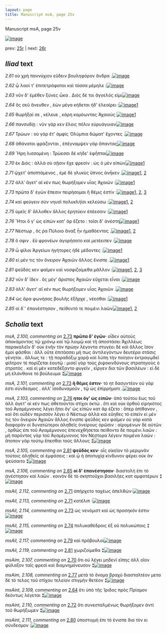 ```yaml
---
layout: page
title: Manuscript msA, page 25v
---
```


Manuscript msA, page 25v

[![image](http://www.homermultitext.org/iipsrv?OBJ=IIP,1.0&FIF=/project/homer/pyramidal/deepzoom/hmt/vaimg/2017a/VA025VN_0527.tif&WID=100&CVT=JPEG)](http://www.homermultitext.org/ict2/?urn=urn:cite2:hmt:vaimg.2017a:VA025VN_0527)

prev:  [25r](../25r) | next:  [26r](../26r)

## *Iliad* text

*2.61* <a id="2.61"/> οὐ χρὴ παννύχιον εὕδειν βουληφόρον ἄνδρα .[![image](http://www.homermultitext.org/iipsrv?OBJ=IIP,1.0&FIF=/project/homer/pyramidal/deepzoom/hmt/vaimg/2017a/VA025VN_0527.tif&RGN=0.4575,0.2117,0.3974,0.0285&WID=1000&CVT=JPEG)](http://www.homermultitext.org/ict2/?urn=urn:cite2:hmt:vaimg.2017a:VA025VN_0527@0.4575,0.2117,0.3974,0.0285)

*2.62* <a id="2.62"/> ᾧ λαοί τ' ἐπιτετράφαται καὶ τόσσα μέμηλε :[![image](http://www.homermultitext.org/iipsrv?OBJ=IIP,1.0&FIF=/project/homer/pyramidal/deepzoom/hmt/vaimg/2017a/VA025VN_0527.tif&RGN=0.4565,0.2357,0.3864,0.0225&WID=1000&CVT=JPEG)](http://www.homermultitext.org/ict2/?urn=urn:cite2:hmt:vaimg.2017a:VA025VN_0527@0.4565,0.2357,0.3864,0.0225)

*2.63* <a id="2.63"/> νῦν δ' ἐμέθεν ξύνες ὦκα . Διὸς δέ τοι ἄγγελός εἰμι[![image](http://www.homermultitext.org/iipsrv?OBJ=IIP,1.0&FIF=/project/homer/pyramidal/deepzoom/hmt/vaimg/2017a/VA025VN_0527.tif&RGN=0.4585,0.256,0.3864,0.0233&WID=1000&CVT=JPEG)](http://www.homermultitext.org/ict2/?urn=urn:cite2:hmt:vaimg.2017a:VA025VN_0527@0.4585,0.256,0.3864,0.0233)

*2.64* <a id="2.64"/> ὃς σεῦ ἄνευθεν , ἐὼν μέγα κήδεται ἠδ' ἐλεαίρει :[![image](http://www.homermultitext.org/iipsrv?OBJ=IIP,1.0&FIF=/project/homer/pyramidal/deepzoom/hmt/vaimg/2017a/VA025VN_0527.tif&RGN=0.4915,0.2763,0.3564,0.0233&WID=1000&CVT=JPEG)](http://www.homermultitext.org/ict2/?urn=urn:cite2:hmt:vaimg.2017a:VA025VN_0527@0.4915,0.2763,0.3564,0.0233)[1](#msAint_2.109)

*2.65* <a id="2.65"/> θωρῆξαί σε , κέλευε , κάρη κομόωντας Ἀχαιοὺς 				[![image](http://www.homermultitext.org/iipsrv?OBJ=IIP,1.0&FIF=/project/homer/pyramidal/deepzoom/hmt/vaimg/2017a/VA025VN_0527.tif&RGN=0.4865,0.2935,0.3564,0.0233&WID=1000&CVT=JPEG)](http://www.homermultitext.org/ict2/?urn=urn:cite2:hmt:vaimg.2017a:VA025VN_0527@0.4865,0.2935,0.3564,0.0233)[1](#msAext_2.122)

*2.66* <a id="2.66"/> πανσυδίῃ : νῦν γάρ κεν ἕλοις πόλιν εὐρυάγυιαν[![image](http://www.homermultitext.org/iipsrv?OBJ=IIP,1.0&FIF=/project/homer/pyramidal/deepzoom/hmt/vaimg/2017a/VA025VN_0527.tif&RGN=0.4865,0.3131,0.3604,0.021&WID=1000&CVT=JPEG)](http://www.homermultitext.org/ict2/?urn=urn:cite2:hmt:vaimg.2017a:VA025VN_0527@0.4865,0.3131,0.3604,0.021)

*2.67* <a id="2.67"/> Τρώων : οὐ γὰρ ἔτ' 					ἀμφὶς Ὀλύμπια δώματ' 					ἔχοντες .[![image](http://www.homermultitext.org/iipsrv?OBJ=IIP,1.0&FIF=/project/homer/pyramidal/deepzoom/hmt/vaimg/2017a/VA025VN_0527.tif&RGN=0.4855,0.3333,0.3694,0.024&WID=1000&CVT=JPEG)](http://www.homermultitext.org/ict2/?urn=urn:cite2:hmt:vaimg.2017a:VA025VN_0527@0.4855,0.3333,0.3694,0.024)

*2.68* <a id="2.68"/> ἀθάνατοι φράζονται , ἐπέγναμψεν γὰρ ἅπαντας[![image](http://www.homermultitext.org/iipsrv?OBJ=IIP,1.0&FIF=/project/homer/pyramidal/deepzoom/hmt/vaimg/2017a/VA025VN_0527.tif&RGN=0.4915,0.3521,0.3694,0.0225&WID=1000&CVT=JPEG)](http://www.homermultitext.org/ict2/?urn=urn:cite2:hmt:vaimg.2017a:VA025VN_0527@0.4915,0.3521,0.3694,0.0225)

*2.69* <a id="2.69"/> Ἥρη λισσομένη : Τρώεσσι δὲ κήδε' ἐφἧπται[![image](http://www.homermultitext.org/iipsrv?OBJ=IIP,1.0&FIF=/project/homer/pyramidal/deepzoom/hmt/vaimg/2017a/VA025VN_0527.tif&RGN=0.4855,0.3716,0.3694,0.0233&WID=1000&CVT=JPEG)](http://www.homermultitext.org/ict2/?urn=urn:cite2:hmt:vaimg.2017a:VA025VN_0527@0.4855,0.3716,0.3694,0.0233)

*2.70* <a id="2.70"/> ἐκ Διὸς : ἀλλὰ σὺ σῇσιν 					ἔχε φρεσίν : ὡς ὁ μὲν εἰπὼν[![image](http://www.homermultitext.org/iipsrv?OBJ=IIP,1.0&FIF=/project/homer/pyramidal/deepzoom/hmt/vaimg/2017a/VA025VN_0527.tif&RGN=0.4865,0.3889,0.3664,0.0248&WID=1000&CVT=JPEG)](http://www.homermultitext.org/ict2/?urn=urn:cite2:hmt:vaimg.2017a:VA025VN_0527@0.4865,0.3889,0.3664,0.0248)[1](#msAim_2.107)

*2.71* <a id="2.71"/> ᾤχετ' ἀποπτάμενος , ἐμὲ δὲ γλυκὺς ὕπνος ἀνἧκεν .[![image](http://www.homermultitext.org/iipsrv?OBJ=IIP,1.0&FIF=/project/homer/pyramidal/deepzoom/hmt/vaimg/2017a/VA025VN_0527.tif&RGN=0.4855,0.4084,0.3684,0.0248&WID=1000&CVT=JPEG)](http://www.homermultitext.org/ict2/?urn=urn:cite2:hmt:vaimg.2017a:VA025VN_0527@0.4855,0.4084,0.3684,0.0248)[1](#msAil_2.113), [2](#msAil_2.112)

*2.72* <a id="2.72"/> ἀλλ' ἄγετ' αἴ κέν πως θωρήξομεν υἷας Ἀχαιῶν :[![image](http://www.homermultitext.org/iipsrv?OBJ=IIP,1.0&FIF=/project/homer/pyramidal/deepzoom/hmt/vaimg/2017a/VA025VN_0527.tif&RGN=0.4885,0.4257,0.3684,0.027&WID=1000&CVT=JPEG)](http://www.homermultitext.org/ict2/?urn=urn:cite2:hmt:vaimg.2017a:VA025VN_0527@0.4885,0.4257,0.3684,0.027)[1](#msAint_2.110)

*2.73* <a id="2.73"/> πρῶτα δ' ἐγὼν ἔπεσιν πειρήσομαι ἣ θέμις ἐστίν :[![image](http://www.homermultitext.org/iipsrv?OBJ=IIP,1.0&FIF=/project/homer/pyramidal/deepzoom/hmt/vaimg/2017a/VA025VN_0527.tif&RGN=0.4855,0.4467,0.3684,0.0248&WID=1000&CVT=JPEG)](http://www.homermultitext.org/ict2/?urn=urn:cite2:hmt:vaimg.2017a:VA025VN_0527@0.4855,0.4467,0.3684,0.0248)[1](#msA_2.101), [2](#msAil_2.114), [3](#msA_2.100)

*2.74* <a id="2.74"/> καὶ φεύγειν σὺν νηυσὶ πολυκλήϊσι κελεύσω :[![image](http://www.homermultitext.org/iipsrv?OBJ=IIP,1.0&FIF=/project/homer/pyramidal/deepzoom/hmt/vaimg/2017a/VA025VN_0527.tif&RGN=0.4845,0.4647,0.3684,0.0278&WID=1000&CVT=JPEG)](http://www.homermultitext.org/ict2/?urn=urn:cite2:hmt:vaimg.2017a:VA025VN_0527@0.4845,0.4647,0.3684,0.0278)[1](#msA_2.102), [2](#msAil_2.115)

*2.75* <a id="2.75"/> ὑμεῖς δ' ἄλλοθεν ἄλλος ἐρητύειν ἐπέεσσιν :[![image](http://www.homermultitext.org/iipsrv?OBJ=IIP,1.0&FIF=/project/homer/pyramidal/deepzoom/hmt/vaimg/2017a/VA025VN_0527.tif&RGN=0.4865,0.4857,0.3604,0.0233&WID=1000&CVT=JPEG)](http://www.homermultitext.org/ict2/?urn=urn:cite2:hmt:vaimg.2017a:VA025VN_0527@0.4865,0.4857,0.3604,0.0233)[1](#msA_2.104)

*2.76* <a id="2.76"/> Ἤτοι ὅ γ' ὡς εἰπὼν κατ' ὰρ ἕζετο : τοῖσι δ' ἀνέστη[![image](http://www.homermultitext.org/iipsrv?OBJ=IIP,1.0&FIF=/project/homer/pyramidal/deepzoom/hmt/vaimg/2017a/VA025VN_0527.tif&RGN=0.4905,0.503,0.3594,0.0263&WID=1000&CVT=JPEG)](http://www.homermultitext.org/ict2/?urn=urn:cite2:hmt:vaimg.2017a:VA025VN_0527@0.4905,0.503,0.3594,0.0263)[1](#msA_2.103)

*2.77* <a id="2.77"/> Νέστωρ , ὅς ῥα 						 Πύλοιο ἄναξ ἦν 					ἠμαθόεντος .[![image](http://www.homermultitext.org/iipsrv?OBJ=IIP,1.0&FIF=/project/homer/pyramidal/deepzoom/hmt/vaimg/2017a/VA025VN_0527.tif&RGN=0.4845,0.5225,0.3594,0.0255&WID=1000&CVT=JPEG)](http://www.homermultitext.org/ict2/?urn=urn:cite2:hmt:vaimg.2017a:VA025VN_0527@0.4845,0.5225,0.3594,0.0255)[1](#msAim_2.108), [2](#msAil_2.116)

*2.78* <a id="2.78"/> ὅ σφιν . ἔϋ φρονέων ἀγορήσατο καὶ μετέειπεν :[![image](http://www.homermultitext.org/iipsrv?OBJ=IIP,1.0&FIF=/project/homer/pyramidal/deepzoom/hmt/vaimg/2017a/VA025VN_0527.tif&RGN=0.4865,0.542,0.3564,0.0255&WID=1000&CVT=JPEG)](http://www.homermultitext.org/ict2/?urn=urn:cite2:hmt:vaimg.2017a:VA025VN_0527@0.4865,0.542,0.3564,0.0255)

*2.79* <a id="2.79"/> ὦ φίλοι Ἀργείων 					ἡγήτορες ἠδὲ μέδοντες :[![image](http://www.homermultitext.org/iipsrv?OBJ=IIP,1.0&FIF=/project/homer/pyramidal/deepzoom/hmt/vaimg/2017a/VA025VN_0527.tif&RGN=0.4855,0.5601,0.3564,0.0278&WID=1000&CVT=JPEG)](http://www.homermultitext.org/ict2/?urn=urn:cite2:hmt:vaimg.2017a:VA025VN_0527@0.4855,0.5601,0.3564,0.0278)[1](#msAil_2.117)

*2.80* <a id="2.80"/> εἰ μέν τις τὸν ὄνειρον Ἀχαιῶν ἄλλος ἔνισπε .[![image](http://www.homermultitext.org/iipsrv?OBJ=IIP,1.0&FIF=/project/homer/pyramidal/deepzoom/hmt/vaimg/2017a/VA025VN_0527.tif&RGN=0.4905,0.5773,0.3594,0.0278&WID=1000&CVT=JPEG)](http://www.homermultitext.org/ict2/?urn=urn:cite2:hmt:vaimg.2017a:VA025VN_0527@0.4905,0.5773,0.3594,0.0278)[1](#msAint_2.111)

*2.81* <a id="2.81"/> ψεῦδός κεν φαῖμεν καὶ νοσφιζοίμεθα μᾶλλον :[![image](http://www.homermultitext.org/iipsrv?OBJ=IIP,1.0&FIF=/project/homer/pyramidal/deepzoom/hmt/vaimg/2017a/VA025VN_0527.tif&RGN=0.4925,0.5968,0.3594,0.0263&WID=1000&CVT=JPEG)](http://www.homermultitext.org/ict2/?urn=urn:cite2:hmt:vaimg.2017a:VA025VN_0527@0.4925,0.5968,0.3594,0.0263)[1](#msAil_2.118), [2](#msA_2.105), [3](#msAil_2.119)

*2.82* <a id="2.82"/> νῦν δ' ἴδεν . ὃς μέγ' ἄριστος Ἀχαιῶν εὔχεται εἶναι :[![image](http://www.homermultitext.org/iipsrv?OBJ=IIP,1.0&FIF=/project/homer/pyramidal/deepzoom/hmt/vaimg/2017a/VA025VN_0527.tif&RGN=0.4925,0.6141,0.3644,0.0285&WID=1000&CVT=JPEG)](http://www.homermultitext.org/ict2/?urn=urn:cite2:hmt:vaimg.2017a:VA025VN_0527@0.4925,0.6141,0.3644,0.0285)

*2.83* <a id="2.83"/> ἀλλ' ἄγετ' αἴ κέν πως θωρήξομεν υἷας Ἀχαιῶν .[![image](http://www.homermultitext.org/iipsrv?OBJ=IIP,1.0&FIF=/project/homer/pyramidal/deepzoom/hmt/vaimg/2017a/VA025VN_0527.tif&RGN=0.4835,0.6336,0.3774,0.0315&WID=1000&CVT=JPEG)](http://www.homermultitext.org/ict2/?urn=urn:cite2:hmt:vaimg.2017a:VA025VN_0527@0.4835,0.6336,0.3774,0.0315)

*2.84* <a id="2.84"/> ὡς ἄρα φωνήσας βουλῆς ἐξῆρχε , νέεσθαι :[![image](http://www.homermultitext.org/iipsrv?OBJ=IIP,1.0&FIF=/project/homer/pyramidal/deepzoom/hmt/vaimg/2017a/VA025VN_0527.tif&RGN=0.4835,0.6532,0.3704,0.0285&WID=1000&CVT=JPEG)](http://www.homermultitext.org/ict2/?urn=urn:cite2:hmt:vaimg.2017a:VA025VN_0527@0.4835,0.6532,0.3704,0.0285)[1](#msAil_2.120)

*2.85* <a id="2.85"/> οἱ δ`' ἐπανέστησαν , πείθοντό τε ποιμένι λαῶν[![image](http://www.homermultitext.org/iipsrv?OBJ=IIP,1.0&FIF=/project/homer/pyramidal/deepzoom/hmt/vaimg/2017a/VA025VN_0527.tif&RGN=0.4835,0.6719,0.3704,0.0323&WID=1000&CVT=JPEG)](http://www.homermultitext.org/ict2/?urn=urn:cite2:hmt:vaimg.2017a:VA025VN_0527@0.4835,0.6719,0.3704,0.0323)[1](#msA_2.106), [2](#msAil_2.121)

## *Scholia* text

*msA, 2.100, commenting on* [2.73](#2.73)  <a id="msA_2.100"/> **πρῶτα δ' ἐγῶν·** οἶδεν αὐτοὺς ἀποκάμοντας τῷ χρόνῳ καὶ τῷ λοιμῷ καὶ τῆ ἀποστάσει Ἀχιλλέως παρακαλεῖν δ' οὐκ ἐνῆν τὸν πρώην λέγοντα στυγέει δὲ καὶ ἄλλος ἴσον ἐμοὶ φᾶσθαι : ἀλλ οὔτε ἐπιτάσσει μή πως ἀντιλεγόντων δευτέρα στάσις γένηται . ἄλλως τε : τῇ παραδόξῳ χαρᾷ καὶ λύπη τὴν ποίησιν ἐκτραγῳδεῖ φίλτρον τὲ πορίζεται ἑαυτῷ : μισεῖ γὰρ τοὺς ῥιψοκινδύνους στρατηγοὺς ὁ στρατός . καὶ εἰ μὲν κατεδέξαντο φυγεῖν , εἶργεν δια τῶν βασιλέων : εἰ δὲ μὴ ἐλάνθανε τὸ βούλευμα ⁑[![image](http://www.homermultitext.org/iipsrv?OBJ=IIP,1.0&FIF=/project/homer/pyramidal/deepzoom/hmt/vaimg/2017a/VA025VN_0527.tif&RGN=0.205,0.4521,0.2221,0.149&WID=1000&CVT=JPEG)](http://www.homermultitext.org/ict2/?urn=urn:cite2:hmt:vaimg.2017a:VA025VN_0527@0.205,0.4521,0.2221,0.149)

*msA, 2.101, commenting on* [2.73](#2.73)  <a id="msA_2.101"/> **ἢ θέμις ἐστιν·** τὸ ητ δασυντέον οὐ γὰρ ἐστι σύνδεσμος . ἀλλ' ϊσοδυναμοῦν , τῷ ὡς ἐπίρρήματι .[![image](http://www.homermultitext.org/iipsrv?OBJ=IIP,1.0&FIF=/project/homer/pyramidal/deepzoom/hmt/vaimg/2017a/VA025VN_0527.tif&RGN=0.2159,0.5958,0.2226,0.0265&WID=1000&CVT=JPEG)](http://www.homermultitext.org/ict2/?urn=urn:cite2:hmt:vaimg.2017a:VA025VN_0527@0.2159,0.5958,0.2226,0.0265)

*msA, 2.103, commenting on* [2.76](#2.76)  <a id="msA_2.103"/> **ητοι ὅγ' ὡς εἰπῶν·** ἀπὸ τούτου ἕως τοῦ ἀλλ άγετ' αἰ κέν πως ἀθετοῦντοι στίχοι ὀκτώ . ὅτι καὶ οὐκ ὀρθοῦ εἰρηκότος τοῦ Αγαμέμνονος λέγει ἥτοι ὅγ' ὡς εἰπὼν κατ ἄρ έζετο : ὅπερ ἀπίθανον , καὶ ὅτι οὐδὲν περισσὸν λέγει ὁ Νέστωρ ἀλλὰ καὶ εὔηθες τὸ εἰπεῖν εἰ μέν τις τὸν ὄνειρον Ἀχαιῶν ἄλλος ἔνισπε ψεῦδός κεν φαῖμεν οὐ γὰρ κατὰ διαφορὰν οἱ δυνατώτεροι ἀληθεῖς ὀνείρους ὁρῶσιν : αἰρομένων δὲ αὐτῶν , ὀρθῶς ἐπι τοῦ Αγαμέμνονος ἐπενεχθήσεται πείθοντο δὲ ποιμένι λαῶν : μὴ παρόντος γὰρ τοῦ Ἀγαμέμνονος τὸν Νέστορα λέγειν ποιμένα λαῶν : ἄτοπον γὰρ τούτῳ ἕπεσθαι τοὺς ἄλλους ⁑[![image](http://www.homermultitext.org/iipsrv?OBJ=IIP,1.0&FIF=/project/homer/pyramidal/deepzoom/hmt/vaimg/2017a/VA025VN_0527.tif&RGN=0.2138,0.6748,0.6231,0.0904&WID=1000&CVT=JPEG)](http://www.homermultitext.org/ict2/?urn=urn:cite2:hmt:vaimg.2017a:VA025VN_0527@0.2138,0.6748,0.6231,0.0904)

*msA, 2.105, commenting on* [2.81](#2.81)  <a id="msA_2.105"/> **ψεῦδός κεν·** οἷς οἱκεῖον τὸ μεριμνᾶν τούτοις ἀληθεῖς αἱ ἐμφάσεις : καὶ ᾧ ἡ ἀποτυχίᾳ κίνδυνον φέρει οὐκ ὰν ψεύσαιτο ⁑[![image](http://www.homermultitext.org/iipsrv?OBJ=IIP,1.0&FIF=/project/homer/pyramidal/deepzoom/hmt/vaimg/2017a/VA025VN_0527.tif&RGN=0.2281,0.7722,0.5931,0.04&WID=1000&CVT=JPEG)](http://www.homermultitext.org/ict2/?urn=urn:cite2:hmt:vaimg.2017a:VA025VN_0527@0.2281,0.7722,0.5931,0.04)

*msA, 2.106, commenting on* [2.85](#2.85)  <a id="msA_2.106"/> **οἱ δ' ἐπανέστησαν·** διαστολὴ ἐπι τὸ ἀνέστησαν καὶ λαῶν . κοινὸν δὲ τὸ σκηπτοῦχοι βασιλῆες κατ αμφοτέρων ⁑[![image](http://www.homermultitext.org/iipsrv?OBJ=IIP,1.0&FIF=/project/homer/pyramidal/deepzoom/hmt/vaimg/2017a/VA025VN_0527.tif&RGN=0.2319,0.7854,0.5819,0.039&WID=1000&CVT=JPEG)](http://www.homermultitext.org/ict2/?urn=urn:cite2:hmt:vaimg.2017a:VA025VN_0527@0.2319,0.7854,0.5819,0.039)

*msAil, 2.112, commenting on* [2.71](#2.71)  <a id="msAil_2.112"/> ἀπήρχετο ταχέως ἀπελθών·[![image](http://www.homermultitext.org/iipsrv?OBJ=IIP,1.0&FIF=/project/homer/pyramidal/deepzoom/hmt/vaimg/2017a/VA025VN_0527.tif&RGN=0.5138,0.4066,0.129,0.0098&WID=1000&CVT=JPEG)](http://www.homermultitext.org/ict2/?urn=urn:cite2:hmt:vaimg.2017a:VA025VN_0527@0.5138,0.4066,0.129,0.0098)

*msAil, 2.113, commenting on* [2.71](#2.71)  <a id="msAil_2.113"/> κατέλιπ ·[![image](http://www.homermultitext.org/iipsrv?OBJ=IIP,1.0&FIF=/project/homer/pyramidal/deepzoom/hmt/vaimg/2017a/VA025VN_0527.tif&RGN=0.8163,0.4024,0.0297,0.0085&WID=1000&CVT=JPEG)](http://www.homermultitext.org/ict2/?urn=urn:cite2:hmt:vaimg.2017a:VA025VN_0527@0.8163,0.4024,0.0297,0.0085)

*msAil, 2.114, commenting on* [2.73](#2.73)  <a id="msAil_2.114"/> ὡς νενόμιστ καὶ ὡς προσηκόν ἐστιν[![image](http://www.homermultitext.org/iipsrv?OBJ=IIP,1.0&FIF=/project/homer/pyramidal/deepzoom/hmt/vaimg/2017a/VA025VN_0527.tif&RGN=0.7465,0.4415,0.0935,0.0101&WID=1000&CVT=JPEG)](http://www.homermultitext.org/ict2/?urn=urn:cite2:hmt:vaimg.2017a:VA025VN_0527@0.7465,0.4415,0.0935,0.0101)

*msAil, 2.115, commenting on* [2.74](#2.74)  <a id="msAil_2.115"/> πολυκαθέδροις ἐξ οῦ πολυκώποις ⁑[![image](http://www.homermultitext.org/iipsrv?OBJ=IIP,1.0&FIF=/project/homer/pyramidal/deepzoom/hmt/vaimg/2017a/VA025VN_0527.tif&RGN=0.6708,0.4609,0.1396,0.0113&WID=1000&CVT=JPEG)](http://www.homermultitext.org/ict2/?urn=urn:cite2:hmt:vaimg.2017a:VA025VN_0527@0.6708,0.4609,0.1396,0.0113)

*msAil, 2.117, commenting on* [2.79](#2.79)  <a id="msAil_2.117"/> καὶ πρόβουλοι[![image](http://www.homermultitext.org/iipsrv?OBJ=IIP,1.0&FIF=/project/homer/pyramidal/deepzoom/hmt/vaimg/2017a/VA025VN_0527.tif&RGN=0.765,0.5567,0.0562,0.0113&WID=1000&CVT=JPEG)](http://www.homermultitext.org/ict2/?urn=urn:cite2:hmt:vaimg.2017a:VA025VN_0527@0.765,0.5567,0.0562,0.0113)

*msAil, 2.119, commenting on* [2.81](#2.81)  <a id="msAil_2.119"/> χωριζοίμεθα ⁑[![image](http://www.homermultitext.org/iipsrv?OBJ=IIP,1.0&FIF=/project/homer/pyramidal/deepzoom/hmt/vaimg/2017a/VA025VN_0527.tif&RGN=0.7331,0.5949,0.0604,0.0116&WID=1000&CVT=JPEG)](http://www.homermultitext.org/ict2/?urn=urn:cite2:hmt:vaimg.2017a:VA025VN_0527@0.7331,0.5949,0.0604,0.0116)

*msAim, 2.107, commenting on* [2.70](#2.70)  <a id="msAim_2.107"/> ὅτι οὐ λέγει μηδενὶ εἴπης ἀλλ οῖον φύλαξον ταῖς φρεσὶ καὶ διαμνημόνευσον ⁑[![image](http://www.homermultitext.org/iipsrv?OBJ=IIP,1.0&FIF=/project/homer/pyramidal/deepzoom/hmt/vaimg/2017a/VA025VN_0527.tif&RGN=0.412,0.3958,0.0757,0.0408&WID=1000&CVT=JPEG)](http://www.homermultitext.org/ict2/?urn=urn:cite2:hmt:vaimg.2017a:VA025VN_0527@0.412,0.3958,0.0757,0.0408)

*msAim, 2.108, commenting on* [2.77](#2.77)  <a id="msAim_2.108"/> μετὰ τὸ ὄνομα βραχὺ διασταλτέον μετα δὲ τὸ τελος τοῦ στίχου τελείαν στιγμὴν θετέον ⁑[![image](http://www.homermultitext.org/iipsrv?OBJ=IIP,1.0&FIF=/project/homer/pyramidal/deepzoom/hmt/vaimg/2017a/VA025VN_0527.tif&RGN=0.4219,0.5264,0.0635,0.0615&WID=1000&CVT=JPEG)](http://www.homermultitext.org/ict2/?urn=urn:cite2:hmt:vaimg.2017a:VA025VN_0527@0.4219,0.5264,0.0635,0.0615)

*msAint, 2.109, commenting on* [2.64](#2.64)  <a id="msAint_2.109"/> ὅτι ὑπὸ τῆς Ίριδος πρὸς Πρίαμον δεόντως λέγεται ⁑[![image](http://www.homermultitext.org/iipsrv?OBJ=IIP,1.0&FIF=/project/homer/pyramidal/deepzoom/hmt/vaimg/2017a/VA025VN_0527.tif&RGN=0.8292,0.2726,0.0538,0.0338&WID=1000&CVT=JPEG)](http://www.homermultitext.org/ict2/?urn=urn:cite2:hmt:vaimg.2017a:VA025VN_0527@0.8292,0.2726,0.0538,0.0338)

*msAint, 2.110, commenting on* [2.72](#2.72)  <a id="msAint_2.110"/> ὅτι συνεσταλμένως θωρήξομεν ἀντὶ τοῦ θωρήξωμεν ⁑[![image](http://www.homermultitext.org/iipsrv?OBJ=IIP,1.0&FIF=/project/homer/pyramidal/deepzoom/hmt/vaimg/2017a/VA025VN_0527.tif&RGN=0.8292,0.4467,0.0754,0.041&WID=1000&CVT=JPEG)](http://www.homermultitext.org/ict2/?urn=urn:cite2:hmt:vaimg.2017a:VA025VN_0527@0.8292,0.4467,0.0754,0.041)

*msAint, 2.111, commenting on* [2.80](#2.80)  <a id="msAint_2.111"/> ὑποστιγμὴ ἐπι τὸ ένισπε δια τὸν ει σύνδεσμον :[![image](http://www.homermultitext.org/iipsrv?OBJ=IIP,1.0&FIF=/project/homer/pyramidal/deepzoom/hmt/vaimg/2017a/VA025VN_0527.tif&RGN=0.8435,0.5798,0.0569,0.0254&WID=1000&CVT=JPEG)](http://www.homermultitext.org/ict2/?urn=urn:cite2:hmt:vaimg.2017a:VA025VN_0527@0.8435,0.5798,0.0569,0.0254)